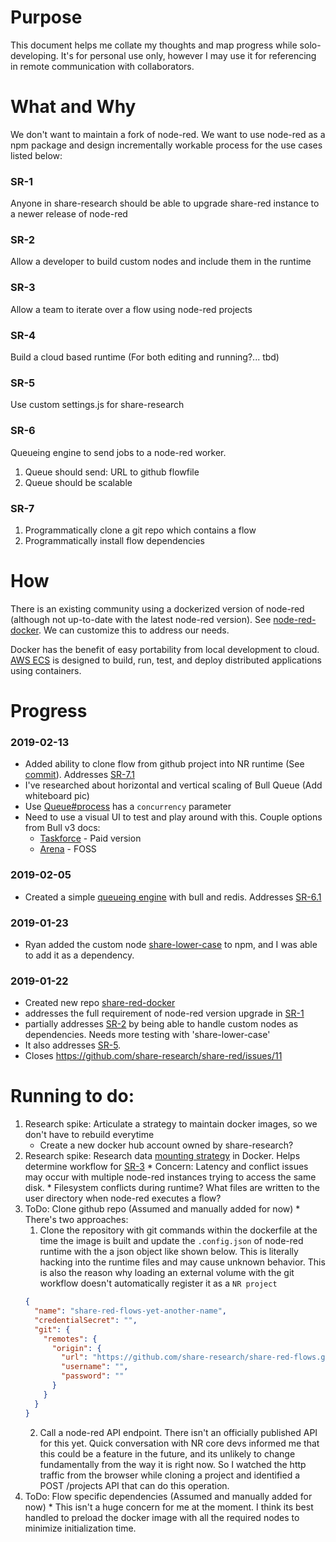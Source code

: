 # Purpose
This document helps me collate my thoughts and map progress while solo-developing. It's for personal use only, however I may use it for referencing in remote communication with collaborators.

# What and Why

We don't want to maintain a fork of node-red. We want to use node-red as a npm package and design incrementally workable process for the use cases listed below:
### SR-1
Anyone in share-research should be able to upgrade share-red instance to a newer release of node-red
### SR-2
Allow a developer to build custom nodes and include them in the runtime
### SR-3
Allow a team to iterate over a flow using node-red projects
### SR-4
Build a cloud based runtime (For both editing and running?... tbd)
### SR-5
Use custom settings.js for share-research
### SR-6
Queueing engine to send jobs to a node-red worker.
  1. Queue should send: URL to github flowfile
  2. Queue should be scalable
### SR-7
  1. Programmatically clone a git repo which contains a flow
  1. Programmatically install flow dependencies

# How
There is an existing community using a dockerized version of node-red (although not up-to-date with the latest node-red version). See [node-red-docker](https://hub.docker.com/r/nodered/node-red-docker/).
We can customize this to address our needs.

Docker has the benefit of easy portability from local development to cloud. [AWS ECS](https://docs.aws.amazon.com/AmazonECS/latest/developerguide/docker-basics.html) is designed to build, run, test, and deploy distributed applications using containers.


# Progress

### 2019-02-13
* Added ability to clone flow from github project into NR runtime (See [commit](https://github.com/h-parekh/share-red-docker/commit/e7f9c4b5255384b4e86e21cec7215a96736f8d42)). Addresses [SR-7.1](#sr-7)
* I've researched about horizontal and vertical scaling of Bull Queue (Add whiteboard pic)
* Use [Queue#process](https://github.com/OptimalBits/bull/blob/master/REFERENCE.md#queueprocess) has a `concurrency` parameter
* Need to use a visual UI to test and play around with this. Couple options from Bull v3 docs:
  - [Taskforce](https://taskforce.sh/) - Paid version
  - [Arena](https://github.com/mixmaxhq/arena) - FOSS

### 2019-02-05
* Created a simple [queueing engine](https://github.com/h-parekh/share-queue-engine) with bull and redis. Addresses [SR-6.1](#sr-6)

### 2019-01-23
* Ryan added the custom node [share-lower-case](https://www.npmjs.com/package/share-lower-case) to npm, and I was able to add it as a dependency.

### 2019-01-22
* Created new repo [share-red-docker](https://github.com/h-parekh/share-red-docker)
* addresses the full requirement of node-red version upgrade in [SR-1](#sr-1)
* partially addresses [SR-2](#sr-2) by being able to handle custom nodes as dependencies. Needs more testing with 'share-lower-case'
* It also addresses [SR-5](#sr-5).
* Closes https://github.com/share-research/share-red/issues/11

# Running to do:
  1. Research spike: Articulate a strategy to maintain docker images, so we don't have to rebuild everytime
      - Create a new docker hub account owned by share-research?
  1. Research spike: Research data [mounting strategy](https://docs.docker.com/storage/) in Docker. Helps determine workflow for [SR-3](#sr-3)
    * Concern: Latency and conflict issues may occur with multiple node-red instances trying to access the same disk.
    * Filesystem conflicts during runtime? What files are written to the user directory when node-red executes a flow?
  1. ToDo: Clone github repo (Assumed and manually added for now)
    * There's two approaches:
      1. Clone the repository with git commands within the dockerfile at the time the image is built and update the `.config.json` of node-red runtime with the
      a json object like shown below. This is literally hacking into the runtime files and may cause unknown behavior. This is also the reason why loading an external volume with the git workflow doesn't automatically register it as a `NR project`
      ```json
      {
        "name": "share-red-flows-yet-another-name",
        "credentialSecret": "",
        "git": {
          "remotes": {
            "origin": {
              "url": "https://github.com/share-research/share-red-flows.git",
              "username": "",
              "password": ""
            }
          }
        }
      }
      ```
      2. Call a node-red API endpoint. There isn't an officially published API for this yet. Quick conversation with NR core devs informed me that this could
      be a feature in the future, and its unlikely to change fundamentally from the way it is right now. So I watched the http traffic from the browser while cloning a project and identified a POST /projects API that can do this operation.
  1. ToDo: Flow specific dependencies (Assumed and manually added for now)
    * This isn't a huge concern for me at the moment. I think its best handled to preload the docker image with all the required nodes to minimize initialization time.
